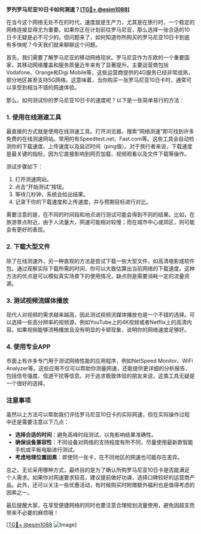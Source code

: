 **罗列罗马尼亚10日卡如何测速？[[TG💪+ @esim1088](https://t.me/s/esim1088)]**

在当今这个网络无处不在的时代，速度就是生产力，尤其是在旅行时，一个稳定的网络连接显得尤为重要。如果你正在计划前往罗马尼亚，那么选择一张合适的10日卡无疑是必不可少的。但问题来了，如何知道你所购买的罗马尼亚10日卡到底有多快呢？今天我们就来聊聊这个问题。

首先，我们需要了解罗马尼亚的移动网络现状。罗马尼亚作为东欧的一个重要国家，其移动网络覆盖和服务质量近年来有了显著提升。主要运营商包括Vodafone、Orange和Digi Mobile等，这些运营商提供的4G服务已经非常成熟，部分地区甚至支持5G网络。这意味着，当你购买一张罗马尼亚10日卡时，通常可以享受到相当不错的网速体验。

那么，如何测试你的罗马尼亚10日卡的速度呢？以下是一些简单易行的方法：

### **1. 使用在线测速工具**
最直接的方式就是使用在线测速工具。打开浏览器，搜索“网络测速”即可找到许多免费的在线测速网站。常用的有Speedtest.net、Fast.com等。这些工具会自动检测你的下载速度、上传速度以及延迟时间（ping值）。对于旅行者来说，下载速度是最关键的指标，因为它直接影响到网页加载、视频观看以及文件下载等操作。

测试步骤如下：
1. 打开测速网站。
2. 点击“开始测试”按钮。
3. 等待几秒钟，系统会给出结果。
4. 记录下你的下载速度和上传速度，并与预期目标进行对比。

需要注意的是，在不同的时间段和地点进行测试可能会得到不同的结果。比如，在旅游景点附近，由于人流量大，网速可能相对较慢；而在城市中心或郊区，则可能会有更好的表现。

### **2. 下载大型文件**
除了在线测速外，另一种直观的方法是尝试下载一些大型文件，如高清电影或软件包。通过观察实际下载所需的时间，你可以大致估算出当前网络的下载速度。这种方法的优点是可以模拟真实场景下的使用情况，缺点则是需要消耗一定的流量资源。

### **3. 测试视频流媒体播放**
现代人对视频的需求越来越高，因此测试视频流媒体播放也是一个不错的选择。可以选择一些高分辨率的视频源，例如YouTube上的4K视频或者Netflix上的高清内容。如果视频能够流畅播放且没有明显的卡顿现象，说明你的网络速度足够好。

### **4. 使用专业APP**
市面上有许多专门用于测试网络性能的应用程序，例如NetSpeed Monitor、WiFi Analyzer等。这些应用不仅可以帮助你测量网速，还能提供更详细的分析报告，包括信号强度、信道干扰等信息。对于追求极致体验的朋友来说，这类工具无疑是一个很好的选择。

### **注意事项**
虽然以上方法可以帮助我们评估罗马尼亚10日卡的实际网速，但在实际操作过程中还是需要注意以下几点：
- **选择合适的时间**：避免高峰时段测试，以免影响结果准确性。
- **确保设备兼容性**：不同设备对网络的支持程度有所不同，尽量使用最新款智能手机或平板电脑进行测试。
- **考虑地理位置因素**：即使同一张卡，在不同地区的网速也可能存在差异。

总之，无论采用哪种方式，最终目的是为了确认所购罗马尼亚10日卡是否能满足个人需求。如果你对网速要求较高，建议提前做好功课，选择口碑较好的运营商产品。此外，还可以关注一些优惠活动，有时候购买时附赠额外福利也是值得考虑的因素之一。

最后提醒大家，在享受便捷网络的同时也要注意合理规划流量使用，避免因超支而带来不必要的麻烦哦！

[[TG💪+ @esim1088](https://t.me/s/esim1088) ![Image](https://i.postimg.cc/4NQfJmqS/Snipaste-2025-05-13-00-14-12.png)]